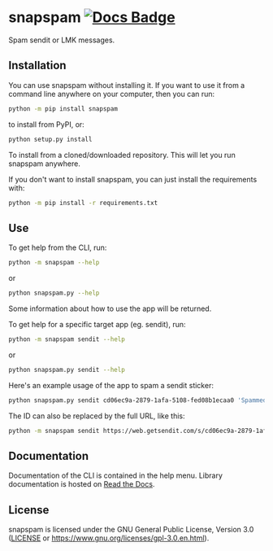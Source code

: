 # snapspam [![Docs Badge]](https://snapspam.readthedocs.io/en/stable/)

Spam sendit or LMK messages.

## Installation

You can use snapspam without installing it.
If you want to use it from a command line anywhere on your computer,
then you can run:

```sh
python -m pip install snapspam
```

to install from PyPI, or:

```sh
python setup.py install
```

To install from a cloned/downloaded repository.
This will let you run snapspam anywhere.

If you don't want to install snapspam,
you can just install the requirements with:

```sh
python -m pip install -r requirements.txt
```

## Use

To get help from the CLI, run:

```sh
python -m snapspam --help
```

or

```sh
python snapspam.py --help
```

Some information about how to use the app will be returned.

To get help for a specific target app (eg. sendit), run:

```sh
python -m snapspam sendit --help
```

or

```sh
python snapspam.py sendit --help
```

Here's an example usage of the app to spam a sendit sticker:

```sh
python snapspam.py sendit cd06ec9a-2879-1afa-5108-fed08b1ecaa0 'Spammed'
```

The ID can also be replaced by the full URL, like this:

```sh
python -m snapspam sendit https://web.getsendit.com/s/cd06ec9a-2879-1afa-5108-fed08b1ecaa0 'Spammed'
```

## Documentation

Documentation of the CLI is contained in the help menu.
Library documentation is hosted on [Read the Docs].

## License

snapspam is licensed under the GNU General Public License, Version 3.0
([LICENSE](LICENSE) or <https://www.gnu.org/licenses/gpl-3.0.en.html>).

[docs badge]: https://readthedocs.org/projects/snapspam/badge/?version=latest
[read the docs]: https://snapspam.readthedocs.io/en/stable/
